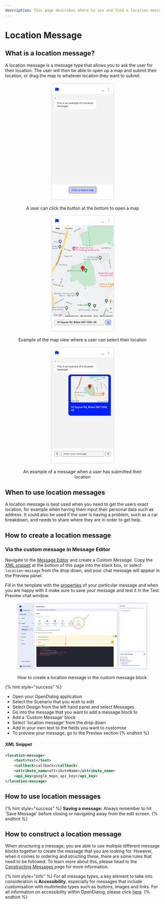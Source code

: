 ```yaml
---
description: This page describes where to use and find a location message type
---
```


# Location Message

## What is a location message?

A location message is a message type that allows you to ask the user for their location. The user will then be able to open up a map and submit their location, or drag the map to whatever location they want to submit

<div align="center" data-full-width="false">

<figure><img src="../../../.gitbook/assets/Screenshot 2024-06-04 at 11.07.11.png" alt="" width="207"><figcaption><p>A user can click the button at the bottom to open a map </p></figcaption></figure>

 

<figure><img src="../../../.gitbook/assets/Screenshot 2024-06-04 at 11.08.49.png" alt="" width="207"><figcaption><p>Example of the map view where a user can select their location</p></figcaption></figure>

 

<figure><img src="../../../.gitbook/assets/location.png" alt="" width="208"><figcaption><p>An example of a message when a user has submitted their location</p></figcaption></figure>

</div>

## When to use location messages

A location message is best used when you need to get the users exact location, for example when having them input their personal data such as address. It could also be used if the user is having a problem, such as a car breakdown, and needs to share where they are in order to get help.

## How to create a location message

### Via the custom message in Message Editor

Navigate to the [Message Editor](../message-editor.md) and create a _Custom Message._ Copy the [XML snippet](location-message.md#xml-snippet) at the bottom of this page into the black box, or select `location-message` from the drop down, and your chat message will appear in the Preview panel.&#x20;

Fill in the template with the [properties](location-message.md#properties) of your particular message and when you are happy with it make sure to save your message and test it in the Test Preview chat window.&#x20;

<figure><img src="../../../.gitbook/assets/Group 19.png" alt=""><figcaption><p>How to create a location message in the custom message block</p></figcaption></figure>

{% hint style="success" %}
* Open your OpenDialog application
* Select the Scenario that you wish to edit
* Select Design from the left hand panel and select Messages
* Go into the message that you want to add a message block to
* Add a 'Custom Message' block
* Select 'location message' from the drop down
* Add in your own text to the fields you want to customise
* To preview your message, go to the Preview section
{% endhint %}

#### XML Snippet

```xml
<location-message>
    <text>text</text>
    <callback>callback</callback>
    <attribute_name>attributeName</attribute_name>
    <api_key>google_maps_api_key</api_key>
</location-message>
```

## How to use location messages

{% hint style="success" %}
**Saving a message:** Always remember to hit 'Save Message' before closing or navigating away from the edit screen.
{% endhint %}

## How to construct a location message

When structuring a message, you are able to use multiple different message blocks together to create the message that you are looking for. However, when it comes to ordering and structing these, there are some rules that need to be followed. To learn more about this, please head to the [Constructing Messages ](../constructing-messages.md)page for more information.

{% hint style="info" %}
For all message types, a key element to take into consideration is **Accessibility**, especially for messages that include customisation with multimedia types such as buttons, images and links. For all information on accessibility within OpenDialog, please click [here](../../designing-accessible-chatbots.md).
{% endhint %}

